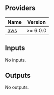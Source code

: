 <!-- BEGIN_TF_DOCS -->
## Providers

| Name | Version |
|------|---------|
| <a name="provider_aws"></a> [aws](#provider\_aws) | >= 6.0.0 |

## Inputs

No inputs.

## Outputs

No outputs.
<!-- END_TF_DOCS -->